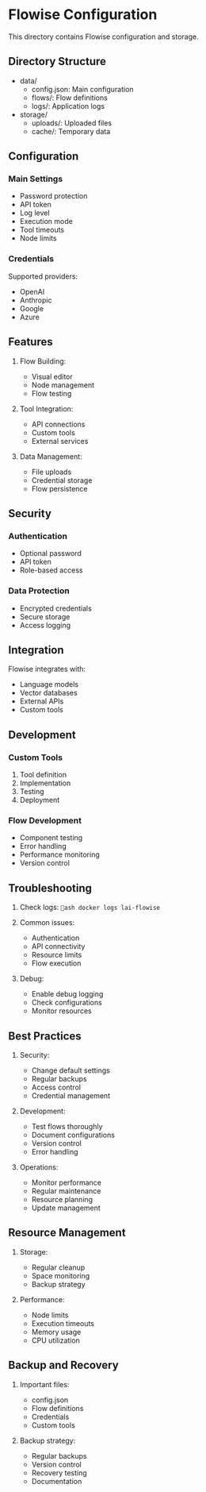 ﻿# Flowise Configuration

This directory contains Flowise configuration and storage.

## Directory Structure

- data/
  - config.json: Main configuration
  - flows/: Flow definitions
  - logs/: Application logs
- storage/
  - uploads/: Uploaded files
  - cache/: Temporary data

## Configuration

### Main Settings
- Password protection
- API token
- Log level
- Execution mode
- Tool timeouts
- Node limits

### Credentials
Supported providers:
- OpenAI
- Anthropic
- Google
- Azure

## Features

1. Flow Building:
   - Visual editor
   - Node management
   - Flow testing

2. Tool Integration:
   - API connections
   - Custom tools
   - External services

3. Data Management:
   - File uploads
   - Credential storage
   - Flow persistence

## Security

### Authentication
- Optional password
- API token
- Role-based access

### Data Protection
- Encrypted credentials
- Secure storage
- Access logging

## Integration

Flowise integrates with:
- Language models
- Vector databases
- External APIs
- Custom tools

## Development

### Custom Tools
1. Tool definition
2. Implementation
3. Testing
4. Deployment

### Flow Development
- Component testing
- Error handling
- Performance monitoring
- Version control

## Troubleshooting

1. Check logs:
   `ash
   docker logs lai-flowise
   `

2. Common issues:
   - Authentication
   - API connectivity
   - Resource limits
   - Flow execution

3. Debug:
   - Enable debug logging
   - Check configurations
   - Monitor resources

## Best Practices

1. Security:
   - Change default settings
   - Regular backups
   - Access control
   - Credential management

2. Development:
   - Test flows thoroughly
   - Document configurations
   - Version control
   - Error handling

3. Operations:
   - Monitor performance
   - Regular maintenance
   - Resource planning
   - Update management

## Resource Management

1. Storage:
   - Regular cleanup
   - Space monitoring
   - Backup strategy

2. Performance:
   - Node limits
   - Execution timeouts
   - Memory usage
   - CPU utilization

## Backup and Recovery

1. Important files:
   - config.json
   - Flow definitions
   - Credentials
   - Custom tools

2. Backup strategy:
   - Regular backups
   - Version control
   - Recovery testing
   - Documentation